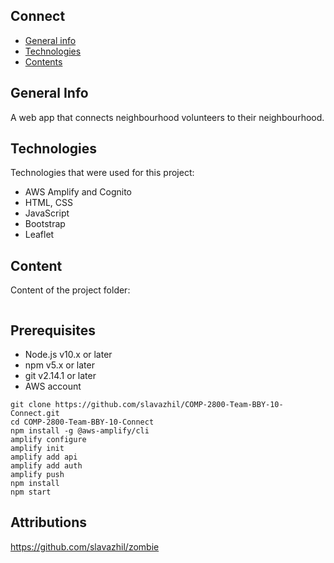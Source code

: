 ## Connect
* [General info](#general-info)
* [Technologies](#technologies)
* [Contents](#content)

## General Info
A web app that connects neighbourhood volunteers to their neighbourhood.

## Technologies
Technologies that were used for this project:
* AWS Amplify and Cognito
* HTML, CSS
* JavaScript
* Bootstrap
* Leaflet

## Content
Content of the project folder:

```

```

## Prerequisites
* Node.js v10.x or later
* npm v5.x or later
* git v2.14.1 or later
* AWS account

```
git clone https://github.com/slavazhil/COMP-2800-Team-BBY-10-Connect.git
cd COMP-2800-Team-BBY-10-Connect
npm install -g @aws-amplify/cli
amplify configure
amplify init
amplify add api
amplify add auth
amplify push
npm install
npm start

```


## Attributions
https://github.com/slavazhil/zombie
